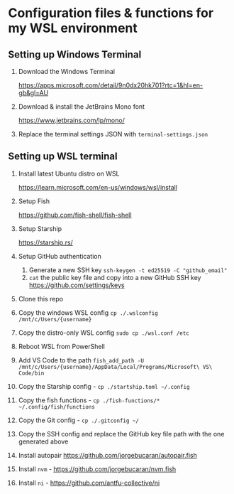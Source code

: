 # Configuration files & functions for my WSL environment

## Setting up Windows Terminal

1. Download the Windows Terminal

   https://apps.microsoft.com/detail/9n0dx20hk701?rtc=1&hl=en-gb&gl=AU

2. Download & install the JetBrains Mono font

   https://www.jetbrains.com/lp/mono/

3. Replace the terminal settings JSON with `terminal-settings.json`

## Setting up WSL terminal

1. Install latest Ubuntu distro on WSL

   https://learn.microsoft.com/en-us/windows/wsl/install

2. Setup Fish

   https://github.com/fish-shell/fish-shell

3. Setup Starship

   https://starship.rs/

4. Setup GitHub authentication

   1. Generate a new SSH key `ssh-keygen -t ed25519 -C "github_email"`
   2. `cat` the public key file and copy into a new GitHub SSH key https://github.com/settings/keys

5. Clone this repo
6. Copy the windows WSL config `cp ./.wslconfig /mnt/c/Users/{username}`
7. Copy the distro-only WSL config `sudo cp ./wsl.conf /etc`
8. Reboot WSL from PowerShell
9. Add VS Code to the path `fish_add_path -U /mnt/c/Users/{username}/AppData/Local/Programs/Microsoft\ VS\ Code/bin`
10. Copy the Starship config - `cp ./startship.toml ~/.config`
11. Copy the fish functions - `cp ./fish-functions/* ~/.config/fish/functions`
12. Copy the Git config - `cp ./.gitconfig ~/`
13. Copy the SSH config and replace the GitHub key file path with the one generated above
14. Install autopair https://github.com/jorgebucaran/autopair.fish
15. Install `nvm` - https://github.com/jorgebucaran/nvm.fish
16. Install `ni` - https://github.com/antfu-collective/ni

